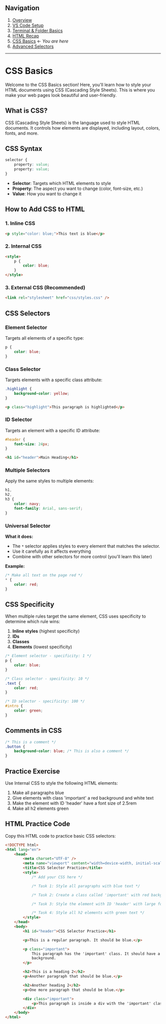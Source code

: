 ## Navigation

1. [Overview](README.md)
2. [VS Code Setup](01-setup-vscode.md)
3. [Terminal & Folder Basics](02-terminal-folder.md)
4. [HTML Recap](03-html-recap.md)
5. [CSS Basics](04-css-basics.md) ← _You are here_
6. [Advanced Selectors](05-advanced-selectors.md)

---

# CSS Basics

Welcome to the CSS Basics section! Here, you'll learn how to style your HTML documents using CSS (Cascading Style Sheets). This is where you make your web pages look beautiful and user-friendly.

## What is CSS?

CSS (Cascading Style Sheets) is the language used to style HTML documents. It controls how elements are displayed, including layout, colors, fonts, and more.

## CSS Syntax

```css
selector {
    property: value;
    property: value;
}
```

-   **Selector**: Targets which HTML elements to style
-   **Property**: The aspect you want to change (color, font-size, etc.)
-   **Value**: How you want to change it

## How to Add CSS to HTML

### 1. Inline CSS

```html
<p style="color: blue;">This text is blue</p>
```

### 2. Internal CSS

```html
<style>
    p {
        color: blue;
    }
</style>
```

### 3. External CSS (Recommended)

```html
<link rel="stylesheet" href="css/styles.css" />
```

## CSS Selectors

### Element Selector

Targets all elements of a specific type:

```css
p {
    color: blue;
}
```

### Class Selector

Targets elements with a specific class attribute:

```css
.highlight {
    background-color: yellow;
}
```

```html
<p class="highlight">This paragraph is highlighted</p>
```

### ID Selector

Targets an element with a specific ID attribute:

```css
#header {
    font-size: 24px;
}
```

```html
<h1 id="header">Main Heading</h1>
```

### Multiple Selectors

Apply the same styles to multiple elements:

```css
h1,
h2,
h3 {
    color: navy;
    font-family: Arial, sans-serif;
}
```

### Universal Selector

**What it does:**

-   The `*` selector applies styles to every element that matches the selector.
-   Use it carefully as it affects everything
-   Combine with other selectors for more control (you'll learn this later)

**Example:**

```css
/* Make all text on the page red */
* {
    color: red;
}
```

## CSS Specificity

When multiple rules target the same element, CSS uses specificity to determine which rule wins:

1. **Inline styles** (highest specificity)
2. **IDs**
3. **Classes**
4. **Elements** (lowest specificity)

```css
/* Element selector - specificity: 1 */
p {
    color: blue;
}

/* Class selector - specificity: 10 */
.text {
    color: red;
}

/* ID selector - specificity: 100 */
#intro {
    color: green;
}
```

## Comments in CSS

```css
/* This is a comment */
.button {
    background-color: blue; /* This is also a comment */
}
```

## Practice Exercise

Use Internal CSS to style the following HTML elements:

1. Make all paragraphs blue
2. Give elements with class 'important' a red background and white text
3. Make the element with ID 'header' have a font size of 2.5rem
4. Make all h2 elements green

## HTML Practice Code

Copy this HTML code to practice basic CSS selectors:

```html
<!DOCTYPE html>
<html lang="en">
    <head>
        <meta charset="UTF-8" />
        <meta name="viewport" content="width=device-width, initial-scale=1.0" />
        <title>CSS Selector Practice</title>
        <style>
            /* Add your CSS here */

            /* Task 1: Style all paragraphs with blue text */

            /* Task 2: Create a class called 'important' with red background and white text */

            /* Task 3: Style the element with ID 'header' with large font */

            /* Task 4: Style all h2 elements with green text */
        </style>
    </head>
    <body>
        <h1 id="header">CSS Selector Practice</h1>

        <p>This is a regular paragraph. It should be blue.</p>

        <p class="important">
            This paragraph has the 'important' class. It should have a red
            background.
        </p>

        <h2>This is a heading 2</h2>
        <p>Another paragraph that should be blue.</p>

        <h2>Another heading 2</h2>
        <p>One more paragraph that should be blue.</p>

        <div class="important">
            <p>This paragraph is inside a div with the 'important' class.</p>
        </div>
    </body>
</html>
```
